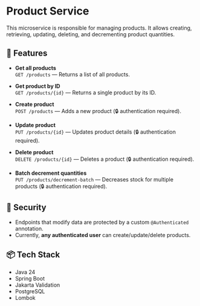 # Product Service

This microservice is responsible for managing products. It allows creating, retrieving, updating, deleting, and decrementing product quantities.

## 🚀 Features

- **Get all products**  
  `GET /products` — Returns a list of all products.

- **Get product by ID**  
  `GET /products/{id}` — Returns a single product by its ID.

- **Create product**  
  `POST /products` — Adds a new product (🔒 authentication required).

- **Update product**  
  `PUT /products/{id}` — Updates product details (🔒 authentication required).

- **Delete product**  
  `DELETE /products/{id}` — Deletes a product (🔒 authentication required).

- **Batch decrement quantities**  
  `PUT /products/decrement-batch` — Decreases stock for multiple products (🔒 authentication required).

## 🔐 Security

- Endpoints that modify data are protected by a custom `@Authenticated` annotation.
- Currently, **any authenticated user** can create/update/delete products.

## 📦 Tech Stack

- Java 24
- Spring Boot
- Jakarta Validation
- PostgreSQL
- Lombok
